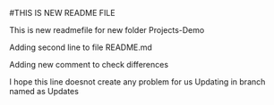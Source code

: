 #THIS IS NEW README FILE

This is new readmefile for new folder Projects-Demo

Adding second line to file README.md 

Adding new comment to check differences

I hope this line doesnot create any problem for us 
Updating in branch named as Updates
